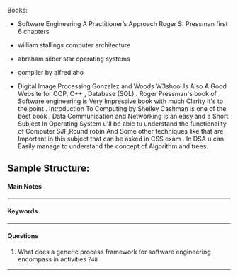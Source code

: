 Books:

- Software Engineering A Practitioner’s Approach Roger S. Pressman first 6 chapters

- william stallings computer architecture
- abraham silber star operating systems
- compiler by alfred aho
- Digital Image Processing Gonzalez and Woods
W3shool Is Also A Good Website for OOP, C++ , Database (SQL) .
Roger Pressman's book of Software engineering is Very Impressive book with much Clarity it's to the point .
Introduction To Computing by Shelley Cashman is one of the best book .
Data Communication and Networking is an easy and a Short Subject 
In Operating System u'll be able tu understand the functionality of Computer SJF,Round robin And Some other techniques like that are Important in this subject that can be asked in CSS exam .
In DSA u can Easily manage to understand the concept of Algorithm and trees.


## Sample Structure: 
 
#### Main Notes
---
#### Keywords
---
#### Questions
1. What does a generic process framework for software engineering encompass in activities ?`48`
---